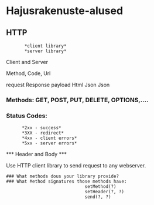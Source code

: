 # Hajusrakenuste-alused


## HTTP     

           *client library*
           *server library*

Client and Server

Method, Code, Url


request    Response
payload    Html
Json       Json


### Methods: GET, POST, PUT, DELETE, OPTIONS,.... 

### Status Codes: 
          *2xx - success*
          *3XX - redirect*
          *4xx - client errors*
          *5xx - server errors*

*** Header and Body ***

Use HTTP client library to send request to any webserver. 

```
### What methods dous your library provide? 
### What Method signatures those methods have:
                              setMethod(?)
                              setHeader(?, ?)
                              send(?, ?)
```
